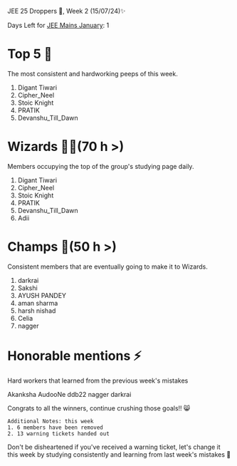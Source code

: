 JEE 25 Droppers 🚀, Week 2 (15/07/24)✨

Days Left for [JEE Mains January](https://jee.is-probably.gay/): 1

# Top 5 👑
The most consistent and hardworking peeps of this week. 
1. Digant Tiwari
2. Cipher_Neel
3. Stoic Knight
4. PRATIK
5. Devanshu_Till_Dawn

# Wizards 🧙‍♂️(70 h >)
Members occupying the top of the group's studying page daily. 
1. Digant Tiwari
2. Cipher_Neel
3. Stoic Knight
4. PRATIK
5. Devanshu_Till_Dawn
6. Adii

# Champs 🐐(50 h >)
Consistent members that are eventually going to make it to Wizards. 
1. darkrai
2. Sakshi
3. AYUSH PANDEY
4. aman sharma
5. harsh nishad
6. Celia
7. nagger

# Honorable mentions ⚡
Hard workers that learned from the previous week's mistakes 

Akanksha
AudooNe
ddb22
nagger
darkrai


Congrats to all the winners, continue crushing those goals!! 😸

```
Additional Notes: this week
1. 6 members have been removed
2. 13 warning tickets handed out
```

Don't be disheartened if you've received a warning ticket, let's change it this week by studying consistently and learning from last week's mistakes 💪

